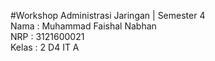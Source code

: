 #Workshop Administrasi Jaringan | Semester 4 <br />
Nama : Muhammad Faishal Nabhan <br />
NRP : 3121600021 <br />
Kelas : 2 D4 IT A
